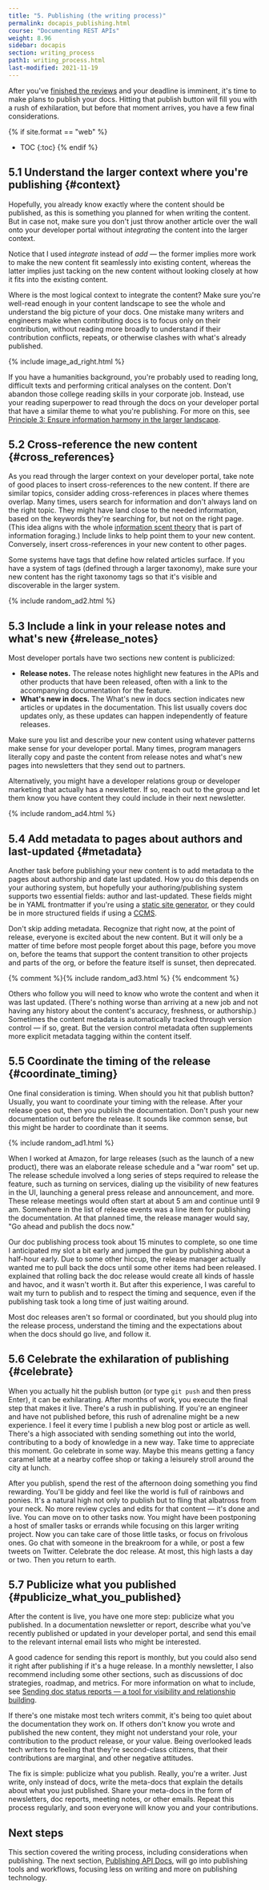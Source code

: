 ```yaml
---
title: "5. Publishing (the writing process)"
permalink: docapis_publishing.html
course: "Documenting REST APIs"
weight: 8.96
sidebar: docapis
section: writing_process
path1: writing_process.html
last-modified: 2021-11-19
---
```


After you've [finished the reviews](docapis_reviewing.html) and your deadline is imminent, it's time to make plans to publish your docs. Hitting that publish button will fill you with a rush of exhilaration, but before that moment arrives, you have a few final considerations.

{% if site.format == "web" %}
* TOC
{:toc}
{% endif %}

## 5.1 Understand the larger context where you're publishing {#context}

Hopefully, you already know exactly where the content should be published, as this is something you planned for when writing the content. But in case not, make sure you don't just throw another article over the wall onto your developer portal without *integrating* the content into the larger context.

Notice that I used *integrate* instead of *add* &mdash; the former implies more work to make the new content fit seamlessly into existing content, whereas the latter implies just tacking on the new content without looking closely at how it fits into the existing content.

Where is the most logical context to integrate the content? Make sure you're well-read enough in your content landscape to see the whole and understand the big picture of your docs. One mistake many writers and engineers make when contributing docs is to focus only on their contribution, without reading more broadly to understand if their contribution conflicts, repeats, or otherwise clashes with what's already published.

{% include image_ad_right.html %}

If you have a humanities background, you're probably used to reading long, difficult texts and performing critical analyses on the content. Don't abandon those college reading skills in your corporate job. Instead, use your reading superpower to read through the docs on your developer portal that have a similar theme to what you're publishing. For more on this, see [Principle 3: Ensure information harmony in the larger landscape](https://idratherbewriting.com/simplifying-complexity/ensuring-information-harmony-in-the-larger-documentation-landscape.html).

## 5.2 Cross-reference the new content {#cross_references}

As you read through the larger context on your developer portal, take note of good places to insert cross-references to the new content. If there are similar topics, consider adding cross-references in places where themes overlap. Many times, users search for information and don't always land on the right topic. They might have land close to the needed information, based on the keywords they're searching for, but not on the right page. (This idea aligns with the whole [information scent theory](https://www.nngroup.com/articles/information-scent/) that is part of information foraging.) Include links to help point them to your new content. Conversely, insert cross-references in your new content to other pages.

Some systems have tags that define how related articles surface. If you have a system of tags (defined through a larger taxonomy), make sure your new content has the right taxonomy tags so that it's visible and discoverable in the larger system.

{% include random_ad2.html %}

## 5.3 Include a link in your release notes and what's new {#release_notes}

Most developer portals have two sections new content is publicized:

* **Release notes.** The release notes highlight new features in the APIs and other products that have been released, often with a link to the accompanying documentation for the feature.
* **What's new in docs.** The What's new in docs section indicates new articles or updates in the documentation. This list usually covers doc updates only, as these updates can happen independently of feature releases.

Make sure you list and describe your new content using whatever patterns make sense for your developer portal.  Many times, program managers literally copy and paste the content from release notes and what's new pages into newsletters that they send out to partners.

Alternatively, you might have a developer relations group or developer marketing that actually has a newsletter. If so, reach out to the group and let them know you have content they could include in their next newsletter.

{% include random_ad4.html %}

## 5.4 Add metadata to pages about authors and last-updated {#metadata}

Another task before publishing your new content is to add metadata to the pages about authorship and date last updated. How you do this depends on your authoring system, but hopefully your authoring/publishing system supports two essential fields: author and last-updated. These fields might be in YAML frontmatter if you're using a [static site generator](pubapis_static_site_generators.html), or they could be in more structured fields if using a [CCMS](https://idratherbewriting.com/blog/what-is-a-dita-content-management-system-ccms/).

Don't skip adding metadata. Recognize that right now, at the point of release, everyone is excited about the new content. But it will only be a matter of time before most people forget about this page, before you move on, before the teams that support the content transition to other projects and parts of the org, or before the feature itself is sunset, then deprecated.

{% comment %}{% include random_ad3.html %} {% endcomment %}

Others who follow you will need to know who wrote the content and when it was last updated. (There's nothing worse than arriving at a new job and not having any history about the content's accuracy, freshness, or authorship.) Sometimes the content metadata is automatically tracked through version control &mdash; if so, great. But the version control metadata often supplements more explicit metadata tagging within the content itself.

## 5.5 Coordinate the timing of the release {#coordinate_timing}

One final consideration is timing. When should you hit that publish button? Usually, you want to coordinate your timing with the release. After your release goes out, then you publish the documentation. Don't push your new documentation out before the release. It sounds like common sense, but this might be harder to coordinate than it seems.

{% include random_ad1.html %}

When I worked at Amazon, for large releases (such as the launch of a new product), there was an elaborate release schedule and a "war room" set up. The release schedule involved a long series of steps required to release the feature, such as turning on services, dialing up the visibility of new features in the UI, launching a general press release and announcement, and more. These release meetings would often start at about 5 am and continue until 9 am. Somewhere in the list of release events was a line item for publishing the documentation. At that planned time, the release manager would say, "Go ahead and publish the docs now."

Our doc publishing process took about 15 minutes to complete, so one time I anticipated my slot a bit early and jumped the gun by publishing about a half-hour early. Due to some other hiccup, the release manager actually wanted me to pull back the docs until some other items had been released. I explained that rolling back the doc release would create all kinds of hassle and havoc, and it wasn't worth it. But after this experience, I was careful to wait my turn to publish and to respect the timing and sequence, even if the publishing task took a long time of just waiting around.

Most doc releases aren't so formal or coordinated, but you should plug into the release process, understand the timing and the expectations about when the docs should go live, and follow it.

## 5.6 Celebrate the exhilaration of publishing {#celebrate}

When you actually hit the publish button (or type `git push` and then press Enter), it can be exhilarating. After months of work, you execute the final step that makes it live. There's a rush in publishing. If you're an engineer and have not published before, this rush of adrenaline might be a new experience. I feel it every time I publish a new blog post or article as well. There's a high associated with sending something out into the world, contributing to a body of knowledge in a new way. Take time to appreciate this moment. Go celebrate in some way. Maybe this means getting a fancy caramel latte at a nearby coffee shop or taking a leisurely stroll around the city at lunch.

After you publish, spend the rest of the afternoon doing something you find rewarding. You'll be giddy and feel like the world is full of rainbows and ponies. It's a natural high not only to publish but to fling that albatross from your neck. No more review cycles and edits for that content &mdash; it's done and live. You can move on to other tasks now. You might have been postponing a host of smaller tasks or errands while focusing on this larger writing project. Now you can take care of those little tasks, or focus on frivolous ones. Go chat with someone in the breakroom for a while, or post a few tweets on Twitter. Celebrate the doc release. At most, this high lasts a day or two. Then you return to earth.

## 5.7 Publicize what you published {#publicize_what_you_published}

After the content is live, you have one more step: publicize what you published. In a documentation newsletter or report, describe what you've recently published or updated in your developer portal, and send this email to the relevant internal email lists who might be interested.

A good cadence for sending this report is monthly, but you could also send it right after publishing if it's a huge release. In a monthly newsletter, I also recommend including some other sections, such as discussions of doc strategies, roadmap, and metrics. For more information on what to include, see [Sending doc status reports &mdash; a tool for visibility and relationship building](docapis_status_reports.html#frequency-format-audience).

If there's one mistake most tech writers commit, it's being too quiet about the documentation they work on. If others don't know you wrote and published the new content, they might not understand your role, your contribution to the product release, or your value. Being overlooked leads tech writers to feeling that they're second-class citizens, that their contributions are marginal, and other negative attitudes.

The fix is simple: publicize what you publish. Really, you're a writer. Just write, only instead of docs, write the meta-docs that explain the details about what you just published. Share your meta-docs in the form of newsletters, doc reports, meeting notes, or other emails. Repeat this process regularly, and soon everyone will know you and your contributions.

## Next steps

This section covered the writing process, including considerations when publishing. The next section, [Publishing API Docs](publishingapis.html), will go into publishing tools and workflows, focusing less on writing and more on publishing technology.
